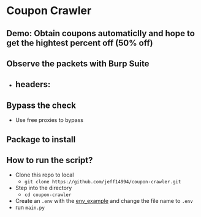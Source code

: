 # Coupon Crawler
## Demo: Obtain coupons automaticlly and hope to get the hightest percent off (50% off)

## Observe the packets with Burp Suite
- headers:
    - 
## Bypass the check
- Use free proxies to bypass
## Package to install
## How to run the script?
- Clone this repo to local
    - `git clone https://github.com/jeff14994/coupon-crawler.git` 
- Step into the directory
    - `cd coupon-crawler`
- Create an `.env` with the [env_example](https://github.com/jeff14994/coupon-crawler/blob/main/env_example) and change the file name to `.env`
- run `main.py`